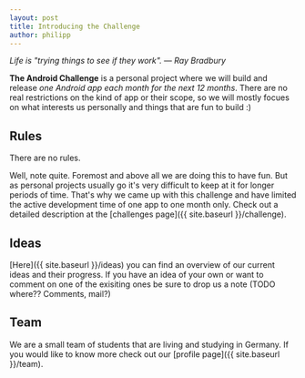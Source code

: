 ```yaml
---
layout: post
title: Introducing the Challenge
author: philipp
---
```


<div class="message">
	<cite>
		Life is "trying things to see if they work". &mdash; Ray Bradbury
	</cite>
</div>

<strong>The Android Challenge</strong> is a personal project where we will
build and release <em>one Android app each month for the next 12 months</em>.
There are no real restrictions on the kind of app or their scope, so we will
mostly focues on what interests us personally and things that are fun to build
:)


## Rules

There are no rules.

Well, note quite. Foremost and above all we are doing this to have fun. But as
personal projects usually go it's very difficult to keep at it for longer
periods of time. That's why we came up with this challenge and have limited the
active development time of one app to one month only. Check out a detailed
description at the [challenges page]({{ site.baseurl }}/challenge).

## Ideas

[Here]({{ site.baseurl }}/ideas)  you can find an overview of our current ideas
and their progress.  If you have an idea of your own or want to comment on one
of the exisiting ones be sure to drop us a note (TODO where?? Comments, mail?)

## Team

We are a small team of students that are living and studying in Germany. If you
would like to know more check out our [profile page]({{ site.baseurl }}/team).
